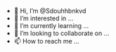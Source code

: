 - 👋 Hi, I’m @Sdouhhbnkvd
- 👀 I’m interested in ...
- 🌱 I’m currently learning ...
- 💞️ I’m looking to collaborate on ...
- 📫 How to reach me ...

<!---
Sdouhhbnkvd/Sdouhhbnkvd is a ✨ special ✨ repository because its `README.md` (this file) appears on your GitHub profile.
You can click the Preview link to take a look at your changes.
--->
